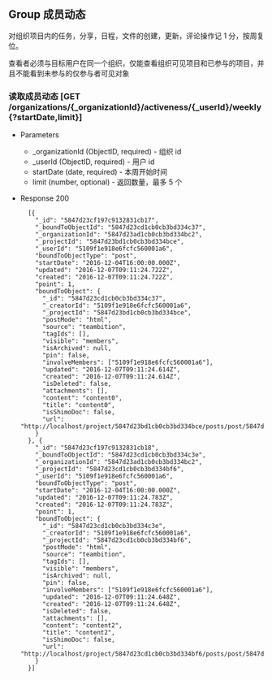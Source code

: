## Group 成员动态

对组织项目内的任务，分享，日程，文件的创建，更新，评论操作记 1 分，按周复位。

查看者必须与目标用户在同一个组织，仅能查看组织可见项目和已参与的项目，并且不能看到未参与的仅参与者可见对象

### 读取成员动态 [GET /organizations/{_organizationId}/activeness/{_userId}/weekly{?startDate,limit}]

+ Parameters
    + _organizationId (ObjectID, required) - 组织 id
    + _userId (ObjectID, required) - 用户 id
    + startDate (date, required) - 本周开始时间
    + limit (number, optional) - 返回数量，最多 5 个

+ Response 200

        [{
          "_id": "5847d23cf197c9132831cb17",
          "_boundToObjectId": "5847d23cd1cb0cb3bd334c37",
          "_organizationId": "5847d23ad1cb0cb3bd334bc2",
          "_projectId": "5847d23bd1cb0cb3bd334bce",
          "_userId": "5109f1e918e6fcfc560001a6",
          "boundToObjectType": "post",
          "startDate": "2016-12-04T16:00:00.000Z",
          "updated": "2016-12-07T09:11:24.722Z",
          "created": "2016-12-07T09:11:24.722Z",
          "point": 1,
          "boundToObject": {
            "_id": "5847d23cd1cb0cb3bd334c37",
            "_creatorId": "5109f1e918e6fcfc560001a6",
            "_projectId": "5847d23bd1cb0cb3bd334bce",
            "postMode": "html",
            "source": "teambition",
            "tagIds": [],
            "visible": "members",
            "isArchived": null,
            "pin": false,
            "involveMembers": ["5109f1e918e6fcfc560001a6"],
            "updated": "2016-12-07T09:11:24.614Z",
            "created": "2016-12-07T09:11:24.614Z",
            "isDeleted": false,
            "attachments": [],
            "content": "content0",
            "title": "content0",
            "isShimoDoc": false,
            "url": "http://localhost/project/5847d23bd1cb0cb3bd334bce/posts/post/5847d23cd1cb0cb3bd334c37"
          }
        }, {
          "_id": "5847d23cf197c9132831cb18",
          "_boundToObjectId": "5847d23cd1cb0cb3bd334c3e",
          "_organizationId": "5847d23ad1cb0cb3bd334bc2",
          "_projectId": "5847d23cd1cb0cb3bd334bf6",
          "_userId": "5109f1e918e6fcfc560001a6",
          "boundToObjectType": "post",
          "startDate": "2016-12-04T16:00:00.000Z",
          "updated": "2016-12-07T09:11:24.783Z",
          "created": "2016-12-07T09:11:24.783Z",
          "point": 1,
          "boundToObject": {
            "_id": "5847d23cd1cb0cb3bd334c3e",
            "_creatorId": "5109f1e918e6fcfc560001a6",
            "_projectId": "5847d23cd1cb0cb3bd334bf6",
            "postMode": "html",
            "source": "teambition",
            "tagIds": [],
            "visible": "members",
            "isArchived": null,
            "pin": false,
            "involveMembers": ["5109f1e918e6fcfc560001a6"],
            "updated": "2016-12-07T09:11:24.648Z",
            "created": "2016-12-07T09:11:24.648Z",
            "isDeleted": false,
            "attachments": [],
            "content": "content2",
            "title": "content2",
            "isShimoDoc": false,
            "url": "http://localhost/project/5847d23cd1cb0cb3bd334bf6/posts/post/5847d23cd1cb0cb3bd334c3e"
          }
        }]

